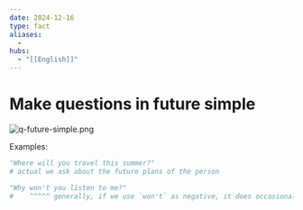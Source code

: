 ```yaml
---
date: 2024-12-16
type: fact
aliases:
  -
hubs:
  - "[[English]]"
---
```


# Make questions in future simple

![q-future-simple.png](../assets/imgs/q-future-simple.png)

Examples:
```py
"Where will you travel this summer?"
# actual we ask about the future plans of the person

"Why won't you listen to me?"
#    ^^^^^ generally, if we use `won't` as negative, it does occasionally have a slightly frustrated or upset tone
```

